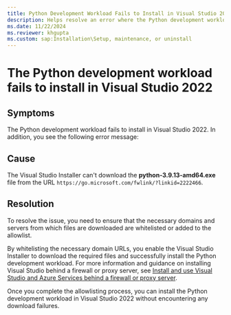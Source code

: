 ```yaml
---
title: Python Development Workload Fails to Install in Visual Studio 2022
description: Helps resolve an error where the Python development workload fails to install in Visual Studio 2022.
ms.date: 11/22/2024
ms.reviewer: khgupta
ms.custom: sap:Installation\Setup, maintenance, or uninstall
---
```


# The Python development workload fails to install in Visual Studio 2022

## Symptoms

The Python development workload fails to install in Visual Studio 2022. In addition, you see the following error message:

## Cause

The Visual Studio Installer can't download the **python-3.9.13-amd64.exe** file from the URL `https://go.microsoft.com/fwlink/?linkid=2222466`.

## Resolution

To resolve the issue, you need to ensure that the necessary domains and servers from which files are downloaded are whitelisted or added to the allowlist.

By whitelisting the necessary domain URLs, you enable the Visual Studio Installer to download the required files and successfully install the Python development workload. For more information and guidance on installing Visual Studio behind a firewall or proxy server, see [Install and use Visual Studio and Azure Services behind a firewall or proxy server](/visualstudio/install/install-and-use-visual-studio-behind-a-firewall-or-proxy-server).

Once you complete the allowlisting process, you can install the Python development workload in Visual Studio 2022 without encountering any download failures.
